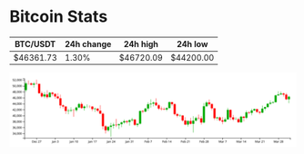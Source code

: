 # Bitcoin Stats

BTC/USDT|24h change|24h high|24h low|
|---|---|---|---|
|$46361.73|1.30%|$46720.09|$44200.00|

<img src="./chart.svg">

